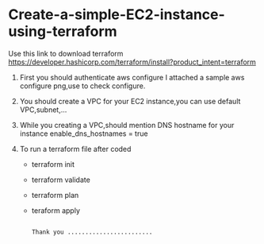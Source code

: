 # Create-a-simple-EC2-instance-using-terraform
Use this link to download terraform https://developer.hashicorp.com/terraform/install?product_intent=terraform

1. First you should authenticate aws configure
   I attached a sample aws configure png,use to check configure.

2. You should create a VPC for your EC2 instance,you can use default VPC,subnet,...

3. While you creating a VPC,should mention DNS hostname for your instance
   enable_dns_hostnames = true

4. To run a terraform file after coded
   * terraform init
   * terraform validate
   * terraform plan
   * teraform apply
  
                                                                       Thank you ........................
